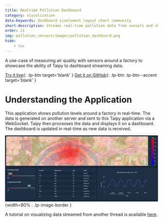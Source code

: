 ```yaml
---
title: Realtime Pollution Dashboard
category: visualization
data-keywords: dashboard vizelement layout chart community
short-description: Streams real-time pollution data from sensors and shows air quality on a map.
order: 21
img: pollution_sensors/images/pollution_dashboard.png
hide:
    - toc
---
```

A use-case of measuring air quality with sensors around a factory to showcase the ability of Taipy
to dashboard streaming data.

[Try it live](https://realtime-pollution.taipy.cloud/){: .tp-btn target='blank' }
[Get it on GitHub](https://github.com/Avaiga/demo-realtime-pollution){: .tp-btn .tp-btn--accent target='blank' }

# Understanding the Application

This application shows pollution levels around a factory in real-time. The data is generated on
another server and sent to this Taipy application via a WebSocket. Taipy then processes the data and
displays it on a dashboard. The dashboard is updated in real-time as new data is received.

![Pollution Dashboard](images/pollution_dashboard.png){width=90% : .tp-image-border }

A tutorial on visualizing data streamed from another thread is available
[here](../../../tutorials/articles/multithreading/index.md).
